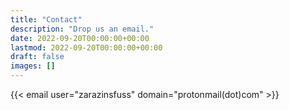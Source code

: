 ```yaml
---
title: "Contact"
description: "Drop us an email."
date: 2022-09-20T00:00:00+00:00
lastmod: 2022-09-20T00:00:00+00:00
draft: false
images: []
---
```


{{< email user="zarazinsfuss" domain="protonmail(dot)com" >}}
